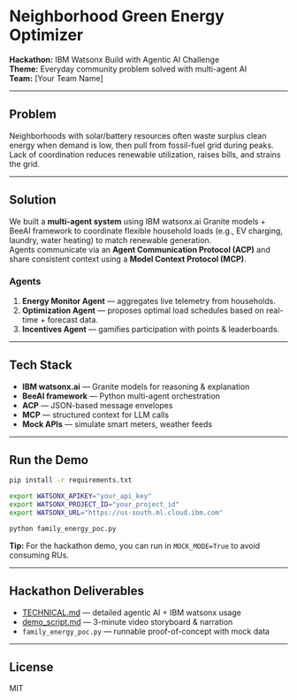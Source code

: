 # Neighborhood Green Energy Optimizer

**Hackathon:** IBM Watsonx Build with Agentic AI Challenge  
**Theme:** Everyday community problem solved with multi-agent AI  
**Team:** [Your Team Name]  

---

## Problem
Neighborhoods with solar/battery resources often waste surplus clean energy when demand is low, then pull from fossil-fuel grid during peaks.  
Lack of coordination reduces renewable utilization, raises bills, and strains the grid.

---

## Solution
We built a **multi-agent system** using IBM watsonx.ai Granite models + BeeAI framework to coordinate flexible household loads (e.g., EV charging, laundry, water heating) to match renewable generation.  
Agents communicate via an **Agent Communication Protocol (ACP)** and share consistent context using a **Model Context Protocol (MCP)**.

### Agents
1. **Energy Monitor Agent** — aggregates live telemetry from households.
2. **Optimization Agent** — proposes optimal load schedules based on real-time + forecast data.
3. **Incentives Agent** — gamifies participation with points & leaderboards.

---

## Tech Stack
- **IBM watsonx.ai** — Granite models for reasoning & explanation
- **BeeAI framework** — Python multi-agent orchestration
- **ACP** — JSON-based message envelopes
- **MCP** — structured context for LLM calls
- **Mock APIs** — simulate smart meters, weather feeds

---

## Run the Demo
```bash
pip install -r requirements.txt

export WATSONX_APIKEY="your_api_key"
export WATSONX_PROJECT_ID="your_project_id"
export WATSONX_URL="https://us-south.ml.cloud.ibm.com"

python family_energy_poc.py
```

**Tip:** For the hackathon demo, you can run in `MOCK_MODE=True` to avoid consuming RUs.

---

## Hackathon Deliverables
- [TECHNICAL.md](./TECHNICAL.md) — detailed agentic AI + IBM watsonx usage
- [demo_script.md](./demo_script.md) — 3-minute video storyboard & narration
- `family_energy_poc.py` — runnable proof-of-concept with mock data

---

## License
MIT
